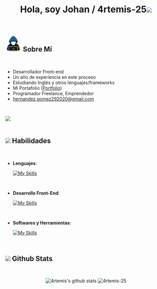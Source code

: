 
<h1 align="center"><b>Hola, soy Johan / 4rtemis-25</b><img src="https://media.giphy.com/media/hvRJCLFzcasrR4ia7z/giphy.gif" width="35"></h1>

<br>
	
## <picture><img src = "https://github.com/0xAbdulKhalid/0xAbdulKhalid/raw/main/assets/mdImages/about_me.gif" width = 50px></picture> **Sobre Mí**


<br>

- Desarrollador Front-end
- Un año de experiencia en este proceso
- Estudiando Inglés y otros lenguajes/frameworks
- Mi Portafolio ([Portfolio](https://4rtemis-25.github.io/dev/))
- Programador Freelance, Emprendedor
- hernandez.gomez292020@gmail.com

<br>

<img src="https://user-images.githubusercontent.com/73097560/115834477-dbab4500-a447-11eb-908a-139a6edaec5c.gif"><br><br>

## <img src="https://media2.giphy.com/media/QssGEmpkyEOhBCb7e1/giphy.gif?cid=ecf05e47a0n3gi1bfqntqmob8g9aid1oyj2wr3ds3mg700bl&rid=giphy.gif" width ="25"><b> Habilidades</b>
<br>

<p align="center">

- **Lenguajes**:
    
    [![My Skills](https://skillicons.dev/icons?i=html,css,js,ts,dart)](https://skillicons.dev)
<br>   
    
- **Desarrollo Front-End**:

   [![My Skills](https://skillicons.dev/icons?i=angular,flutter,npm,bootstrap)](https://skillicons.dev)

<br>

- **Softwares y Herramientas**:

    [![My Skills](https://skillicons.dev/icons?i=github,vscode,postman,windows)](https://skillicons.dev)

</p>


<br>


## <img src="https://media.giphy.com/media/iY8CRBdQXODJSCERIr/giphy.gif" width="35"><b> Github Stats </b>
<br>

<div align="center">

![4rtemis's github stats](https://github-readme-stats.vercel.app/api?username=4rtemis-25&show_icons=true&theme=dracula)
<img src="https://github-readme-stats.vercel.app/api/top-langs?username=4rtemis-25&show_icons=true&locale=en&layout=compact&line_height=20&title_color=FF6E96&icon_color=FF6E96&text_color=FFFFFF&bg_color=0,282A36,44475A" width="375" height="195"  alt="4rtemis-25"/>


</div>

<br>
<br>
